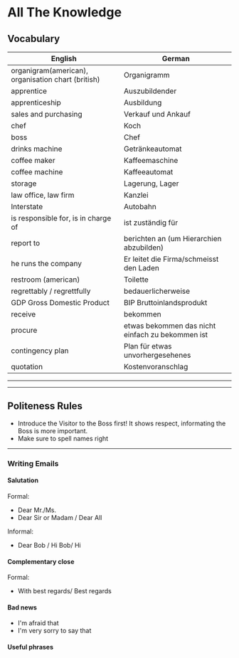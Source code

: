 # All The Knowledge
## Vocabulary
| English | German |
|---------|---------|
| organigram(american), organisation chart (british) | Organigramm |
| apprentice | Auszubildender |
| apprenticeship | Ausbildung |
| sales and purchasing | Verkauf und Ankauf |
| chef | Koch |
| boss | Chef |
| drinks machine | Getränkeautomat |
| coffee maker | Kaffeemaschine |
| coffee machine | Kaffeeautomat |
| storage | Lagerung, Lager |
| law office, law firm | Kanzlei |
| Interstate | Autobahn |
| is responsible for, is in charge of | ist zuständig für |
| report to | berichten an (um Hierarchien abzubilden) |
| he runs the company | Er leitet die Firma/schmeisst den Laden |
| restroom (american) | Toilette |
| regrettably / regrettfully | bedauerlicherweise |
| GDP Gross Domestic Product | BIP Bruttoinlandsprodukt |
| receive | bekommen |
| procure | etwas bekommen das nicht einfach zu bekommen ist |
| contingency plan| Plan für etwas unvorhergesehenes |
| quotation | Kostenvoranschlag | 

______________________
______________________

## Politeness Rules
* Introduce the Visitor to the Boss first! It shows respect, informating the Boss is more important.
* Make sure to spell names right
______________________
### Writing Emails

#### Salutation
Formal:
* Dear Mr./Ms.
* Dear Sir or Madam / Dear All 

Informal:
* Dear Bob / Hi Bob/ Hi

#### Complementary close
Formal:
* With best regards/ Best regards

#### Bad news
* I'm afraid that
* I'm very sorry to say that

#### Useful phrases


